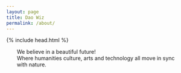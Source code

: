 ```yaml
---
layout: page
title: Dao Wiz
permalink: /about/
---
```

{% include head.html %}
<div style="margin-left:2em; margin-right:2em;">
<a>We believe in a beautiful future! </a>
<br>
<a>Where humanities culture, arts and technology all move in sync with nature.</a>
</div>
<!--<a>Namespace - (Pronounced "Dow~Wiz")</a>
<br>
<a>1. One who is in a way of wizard.</a>
<br>
<a>2. "wizard of a way"</a>
<br>
<a>3. The latest evolution and fusion in a long line of arts, music, performance and technological expressions. A future focused, epic adventure into the imagining of a beautiful tomorrow for all life across the galaxies. A tune of nature written to the kernel of hominideos.
Origin:
chinese, english: from "Dao"(The way) and "Wiz" (Shortened, Wizard)</a>
<br>
<a>Origin:</a>
<br>
<a>chinese, english: from "Dao"(The way) and "Wiz" (Shortened, Wizard)<a></p>
<br>
<hr>-->

